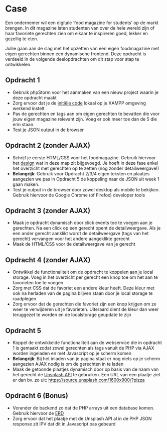 # Case
Een ondernemer wil een digitale ‘food magazine for students’ op de markt
brengen. In dit magazine laten studenten van over de hele wereld zijn of
haar favoriete gerechten zien om elkaar te inspireren goed, lekker en 
gezellig te eten. 

Jullie gaan aan de slag met het opzetten van een eigen foodmagazine met 
eigen gerechten binnen een dynamische frontend. Deze opdracht is verdeeld in
de volgende deelopdrachten om dit stap voor stap te ontwikkelen.

## Opdracht 1
- Gebruik phpStorm voor het aanmaken van een nieuw project waarin je deze
opdracht maakt
- Zorg ervoor dat je de [initiële code](../week1/assignment-start) lokaal op
je XAMPP omgeving werkend instelt
- Pas de gerechten en tags aan om eigen gerechten te bevatten die voor jouw
eigen magazine relevant zijn. Voeg er ook meer toe dan de 5 die erin staan.
- Test je JSON output in de browser

## Opdracht 2 (zonder AJAX)
- Schrijf je eerste HTML/CSS voor het foodmagazine. Gebruik hiervoor het
[design](./design_voorbeeld.png) wat in deze map zit bijgevoegd. Je hoeft in deze
fase enkel het overzicht met gerechten op te zetten (nog zonder detailweergave!)
- **Belangrijk**: Gebruik voor Opdracht 2/3/4 eigen teksten en plaatjes
aangezien we pas in Opdracht 5 de koppeling naar de JSON uit week 1 gaan maken.
- Test je output in de browser door zowel desktop als mobile te bekijken.
Gebruik hiervoor de Google Chrome (of Firefox) developer tools

## Opdracht 3 (zonder AJAX)
- Maak je opdracht dynamisch door click events toe te voegen aan je gerechten.
Na een click op een gerecht opent de detailweergave. Als je een ander gerecht
aanklikt wordt de detailweergave (tags van het gerecht) vervangen voor het
andere aangeklikte gerecht
- Maak de HTML/CSS voor de detailweergave van je gerecht

## Opdracht 4 (zonder AJAX)
- Ontwikkel de functionaliteit om de opdracht te koppelen aan je local storage.
Voeg in het overzicht per gerecht een knop toe om het aan te favorieten toe
te voegen
- Zorg met CSS dat de favoriet een andere kleur heeft. Deze kleur met ook na
herladen van de pagina blijven staan door je local storage te raadplegen
- Zorg ervoor dat de gerechten die favoriet zijn een knop krijgen om ze weer
te verwijderen uit je favorieten. Uiteraard dient de kleur dan weer teruggezet
te worden en de localstorage geupdate te zijn

## Opdracht 5
- Koppel de ontwikkelde functionaliteit aan de webservice die in opdracht 1
is gemaakt zodat zowel gerechten als tags vanuit de PHP via AJAX worden
ingeladen en met Javascript op je scherm komen
- **Belangrijk**: Bij het inladen van je pagina staat er nog niets op je scherm
aangezien AJAX nodig is om de gerechten in te laden
- Maak de getoonde plaatjes dynamisch door op basis van de naam van het gerecht
de [Unsplash API](https://source.unsplash.com/) te gebruiken. Een URL van een
plaatje ziet er dan bv. zo uit: https://source.unsplash.com/1600x900/?pizza

## Opdracht 6 (Bonus)
- Verander de backend zo dat de PHP arrays uit een database komen. Gebruik
hiervoor de [ERD](./optioneel_erd.png)
- Zorg ervoor dat het plaatje met de Unsplash API al in de PHP JSON response
zit IPV dat dit in Javascript pas gebeurd
